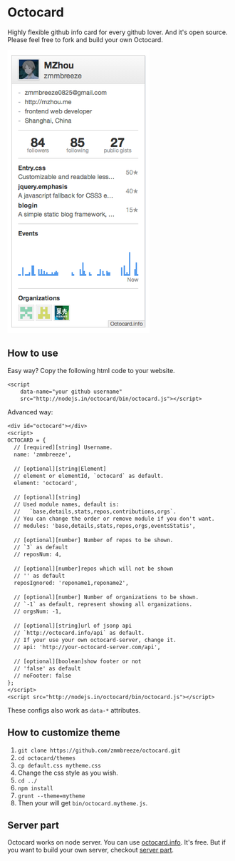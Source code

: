 Octocard
===
Highly flexible github info card for every github lover. And it's open source. Please feel free to fork and build your own Octocard.

![screenshot](./screenshot.png)

How to use
---
Easy way? Copy the following html code to your website.

    <script
        data-name="your github username"
        src="http://nodejs.in/octocard/bin/octocard.js"></script>

Advanced way:

    <div id="octocard"></div>
    <script>
    OCTOCARD = {
      // [required][string] Username.
      name: 'zmmbreeze',

      // [optional][string|Element]
      // element or elementId, `octocard` as default.
      element: 'octocard',

      // [optional][string]
      // Used module names, default is:
      //   `base,details,stats,repos,contributions,orgs`.
      // You can change the order or remove module if you don't want.
      // modules: 'base,details,stats,repos,orgs,eventsStatis',

      // [optional][number] Number of repos to be shown.
      // `3` as default
      // reposNum: 4,

      // [optional][number]repos which will not be shown
      // '' as default
      reposIgnored: 'reponame1,reponame2',

      // [optional][number] Number of organizations to be shown.
      // `-1` as default, represent showing all organizations.
      // orgsNum: -1,

      // [optional][string]url of jsonp api
      // `http://octocard.info/api` as default.
      // If your use your own octocard-server, change it.
      // api: 'http://your-octocard-server.com/api',

      // [optional][boolean]show footer or not
      // 'false' as default
      // noFooter: false
    };
    </script>
    <script src="http://nodejs.in/octocard/bin/octocard.js"></script>

These configs also work as `data-*` attributes.

How to customize theme
---

1. `git clone https://github.com/zmmbreeze/octocard.git`
2. `cd octocard/themes`
3. `cp default.css mytheme.css`
4. Change the css style as you wish.
5. `cd ../`
6. `npm install`
7. `grunt --theme=mytheme`
8. Then your will get `bin/octocard.mytheme.js`.


Server part
---
Octocard works on node server. You can use [octocard.info](http://octocard.info/). It's free. But if you want to build your own server, checkout [server part](https://github.com/zmmbreeze/octocard-server).





